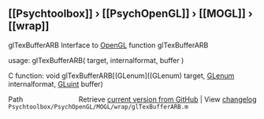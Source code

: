## [[Psychtoolbox]] &#8250; [[PsychOpenGL]] &#8250; [[MOGL]] &#8250; [[wrap]]

glTexBufferARB  Interface to [OpenGL](OpenGL) function glTexBufferARB  
  
usage:  glTexBufferARB( target, internalformat, buffer )  
  
C function:  void glTexBufferARB[(GLenum]((GLenum) target, [GLenum](GLenum) internalformat, [GLuint](GLuint) buffer)  




<div class="code_header" style="text-align:right;">
  <span style="float:left;">Path&nbsp;&nbsp;</span> <span class="counter">Retrieve <a href=
  "https://raw.github.com/Psychtoolbox-3/Psychtoolbox-3/beta/Psychtoolbox/PsychOpenGL/MOGL/wrap/glTexBufferARB.m">current version from GitHub</a> | View <a href=
  "https://github.com/Psychtoolbox-3/Psychtoolbox-3/commits/beta/Psychtoolbox/PsychOpenGL/MOGL/wrap/glTexBufferARB.m">changelog</a></span>
</div>
<div class="code">
  <code>Psychtoolbox/PsychOpenGL/MOGL/wrap/glTexBufferARB.m</code>
</div>

